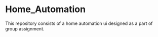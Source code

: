 # Home_Automation
This repository consists of a home automation ui designed as a part of group assignment.
